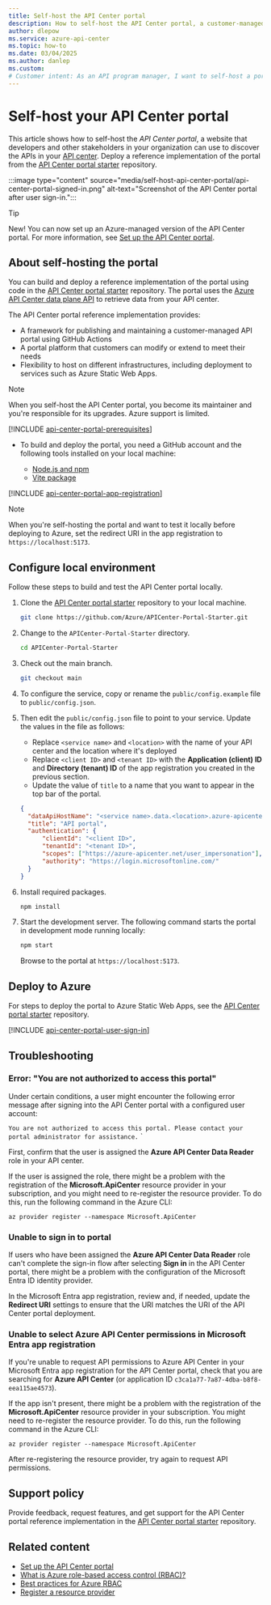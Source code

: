 ```yaml
---
title: Self-host the API Center portal
description: How to self-host the API Center portal, a customer-managed website that enables discovery of the API inventory in your Azure API center.
author: dlepow
ms.service: azure-api-center
ms.topic: how-to
ms.date: 03/04/2025
ms.author: danlep 
ms.custom: 
# Customer intent: As an API program manager, I want to self-host a portal for developers and other API stakeholders in my organization to discover the APIs in my organization's API center.
---
```


# Self-host your API Center portal

This article shows how to self-host the *API Center portal*, a website that developers and other stakeholders in your organization can use to discover the APIs in your [API center](overview.md). Deploy a reference implementation of the portal from the [API Center portal starter](https://github.com/Azure/APICenter-Portal-Starter.git) repository.

:::image type="content" source="media/self-host-api-center-portal/api-center-portal-signed-in.png" alt-text="Screenshot of the API Center portal after user sign-in.":::

> [!TIP]
> New! You can now set up an Azure-managed version of the API Center portal. For more information, see [Set up the API Center portal](set-up-api-center-portal.md).

## About self-hosting the portal

You can build and deploy a reference implementation of the portal using code in the [API Center portal starter](https://github.com/Azure/APICenter-Portal-Starter.git) repository. The portal uses the [Azure API Center data plane API](/rest/api/dataplane/apicenter/operation-groups) to retrieve data from your API center. 

The API Center portal reference implementation provides:

* A framework for publishing and maintaining a customer-managed API portal using GitHub Actions
* A portal platform that customers can modify or extend to meet their needs
* Flexibility to host on different infrastructures, including deployment to services such as Azure Static Web Apps.  

> [!NOTE]
> When you self-host the API Center portal, you become its maintainer and you're responsible for its upgrades. Azure support is limited.

[!INCLUDE [api-center-portal-prerequisites](includes/api-center-portal-prerequisites.md)]

* To build and deploy the portal, you need a GitHub account and the following tools installed on your local machine:

    * [Node.js and npm](https://docs.npmjs.com/downloading-and-installing-node-js-and-npm)
    * [Vite package](https://www.npmjs.com/package/vite)

[!INCLUDE [api-center-portal-app-registration](includes/api-center-portal-app-registration.md)]

> [!NOTE]
> When you're self-hosting the portal and want to test it locally before deploying to Azure, set the redirect URI in the app registration to `https://localhost:5173`. 

## Configure local environment

Follow these steps to build and test the API Center portal locally.

1. Clone the [API Center portal starter](https://github.com/Azure/APICenter-Portal-Starter.git) repository to your local machine.

    ```bash
    git clone https://github.com/Azure/APICenter-Portal-Starter.git
    ```
1. Change to the `APICenter-Portal-Starter` directory.

    ```bash
    cd APICenter-Portal-Starter
    ```
1. Check out the main branch.

    ```bash
    git checkout main
    ```  
1. To configure the service, copy or rename the `public/config.example` file to `public/config.json`.
1. Then edit the `public/config.json` file to point to your service. Update the values in the file as follows:
    * Replace `<service name>` and `<location>` with the name of your API center and the location where it's deployed
    * Replace `<client ID>` and `<tenant ID>` with the **Application (client) ID** and **Directory (tenant) ID** of the app registration you created in the previous section.
    * Update the value of `title` to a name that you want to appear in the top bar of the portal.

    ```json
    {
      "dataApiHostName": "<service name>.data.<location>.azure-apicenter.ms/workspaces/default",
      "title": "API portal",
      "authentication": {
          "clientId": "<client ID>",
          "tenantId": "<tenant ID>",
          "scopes": ["https://azure-apicenter.net/user_impersonation"],
          "authority": "https://login.microsoftonline.com/"
      }
    }
    ```

1. Install required packages.

    ```bash
    npm install
    ```

1. Start the development server. The following command starts the portal in development mode running locally:

    ```bash
    npm start
    ```

    Browse to the portal at `https://localhost:5173`.

## Deploy to Azure

For steps to deploy the portal to Azure Static Web Apps, see the [API Center portal starter](https://github.com/Azure/APICenter-Portal-Starter.git) repository.

[!INCLUDE [api-center-portal-user-sign-in](includes/api-center-portal-user-sign-in.md)]

## Troubleshooting

### Error: "You are not authorized to access this portal"

Under certain conditions, a user might encounter the following error message after signing into the API Center portal with a configured user account:

`You are not authorized to access this portal. Please contact your portal administrator for assistance.`
`

First, confirm that the user is assigned the **Azure API Center Data Reader** role in your API center.

If the user is assigned the role, there might be a problem with the registration of the **Microsoft.ApiCenter** resource provider in your subscription, and you might need to re-register the resource provider. To do this, run the following command in the Azure CLI:

```azurecli
az provider register --namespace Microsoft.ApiCenter
```

### Unable to sign in to portal

If users who have been assigned the **Azure API Center Data Reader** role can't complete the sign-in flow after selecting **Sign in** in the API Center portal, there might be a problem with the configuration of the Microsoft Entra ID identity provider.

In the Microsoft Entra app registration, review and, if needed, update the **Redirect URI** settings to ensure that the URI matches the URI of the API Center portal deployment.

### Unable to select Azure API Center permissions in Microsoft Entra app registration

If you're unable to request API permissions to Azure API Center in your Microsoft Entra app registration for the API Center portal, check that you are searching for **Azure API Center** (or application ID `c3ca1a77-7a87-4dba-b8f8-eea115ae4573`). 

If the app isn't present, there might be a problem with the registration of the **Microsoft.ApiCenter** resource provider in your subscription. You might need to re-register the resource provider. To do this, run the following command in the Azure CLI:

```azurecli
az provider register --namespace Microsoft.ApiCenter
```

After re-registering the resource provider, try again to request API permissions.

## Support policy

Provide feedback, request features, and get support for the API Center portal reference implementation in the [API Center portal starter](https://github.com/Azure/APICenter-Portal-Starter.git) repository.

## Related content

* [Set up the API Center portal](set-up-api-center-portal.md)
* [What is Azure role-based access control (RBAC)?](../role-based-access-control/overview.md)
* [Best practices for Azure RBAC](../role-based-access-control/best-practices.md)
* [Register a resource provider](../azure-resource-manager/management/resource-providers-and-types.md#register-resource-provider)
